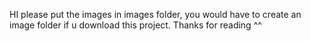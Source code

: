 HI
please put the images in images folder, you would have to create an image folder if u download this project.
Thanks for reading ^^
